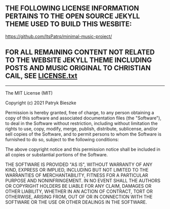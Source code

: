 ## THE FOLLOWING LICENSE INFORMATION PERTAINS TO THE OPEN SOURCE JEKYLL THEME USED TO BUILD THIS WESBITE:
https://github.com/ItsPatrq/minimal-music-project/

## FOR ALL REMAINING CONTENT NOT RELATED TO THE WEBSITE JEKYLL THEME INCLUDING POSTS AND MUSIC ORIGINAL TO CHRISTIAN CAIL, SEE [LICENSE.txt](LICENSE.txt)

--------------------

The MIT License (MIT)

Copyright (c) 2021 Patryk Bieszke

Permission is hereby granted, free of charge, to any person obtaining a copy
of this software and associated documentation files (the "Software"), to deal
in the Software without restriction, including without limitation the rights
to use, copy, modify, merge, publish, distribute, sublicense, and/or sell
copies of the Software, and to permit persons to whom the Software is
furnished to do so, subject to the following conditions:

The above copyright notice and this permission notice shall be included in
all copies or substantial portions of the Software.

THE SOFTWARE IS PROVIDED "AS IS", WITHOUT WARRANTY OF ANY KIND, EXPRESS OR
IMPLIED, INCLUDING BUT NOT LIMITED TO THE WARRANTIES OF MERCHANTABILITY,
FITNESS FOR A PARTICULAR PURPOSE AND NONINFRINGEMENT. IN NO EVENT SHALL THE
AUTHORS OR COPYRIGHT HOLDERS BE LIABLE FOR ANY CLAIM, DAMAGES OR OTHER
LIABILITY, WHETHER IN AN ACTION OF CONTRACT, TORT OR OTHERWISE, ARISING FROM,
OUT OF OR IN CONNECTION WITH THE SOFTWARE OR THE USE OR OTHER DEALINGS IN
THE SOFTWARE.
